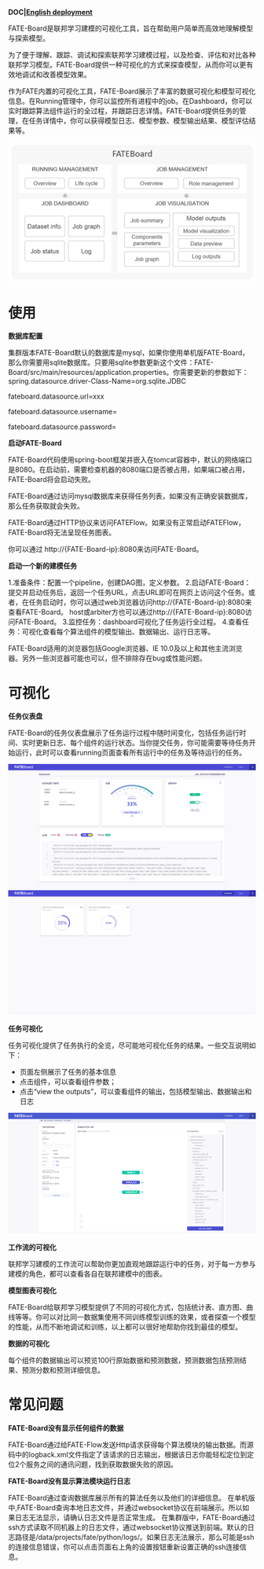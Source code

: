 **DOC|[English deployment](./README.md)**

FATE-Board是联邦学习建模的可视化工具，旨在帮助用户简单而高效地理解模型与探索模型。

为了便于理解、跟踪、调试和探索联邦学习建模过程，以及检查、评估和对比各种联邦学习模型。FATE-Board提供一种可视化的方式来探查模型，从而你可以更有效地调试和改善模型效果。

作为FATE内置的可视化工具，FATE-Board展示了丰富的数据可视化和模型可视化信息。在Running管理中，你可以监控所有进程中的job。在Dashboard，你可以实时跟踪算法组件运行的全过程，并跟踪日志详情。FATE-Board提供任务的管理，在任务详情中，你可以获得模型日志、模型参数、模型输出结果、模型评估结果等。

 <div style="text-align:center", align=center>
<img src="./images/FATEBoard.png" />
</div>

# **使用** #

**数据库配置**

集群版本FATE-Board默认的数据库是mysql，如果你使用单机版FATE-Board，那么你需要用sqlite数据库。只要用sqlite参数更新这个文件：FATE-Board/src/main/resources/application.properties。你需要更新的参数如下：
spring.datasource.driver-Class-Name=org.sqlite.JDBC 

fateboard.datasource.url=xxx 

fateboard.datasource.username= 

fateboard.datasource.password=


**启动FATE-Board** 

FATE-Board代码使用spring-boot框架并嵌入在tomcat容器中，默认的网络端口是8080。在启动前，需要检查机器的8080端口是否被占用，如果端口被占用，FATE-Board将会启动失败。

FATE-Board通过访问mysql数据库来获得任务列表，如果没有正确安装数据库，那么任务获取就会失败。 

FATE-Board通过HTTP协议来访问FATEFlow。如果没有正常启动FATEFlow，FATE-Board将无法呈现任务图表。

你可以通过 http://{FATE-Board-ip}:8080来访问FATE-Board。

**启动一个新的建模任务** 

1.准备条件：配置一个pipeline，创建DAG图，定义参数。
2.启动FATE-Board：提交并启动任务后，返回一个任务URL，点击URL即可在网页上访问这个任务。或者，在任务启动时，你可以通过web浏览器访问http://{FATE-Board-ip}:8080来查看FATE-Board。
host或arbiter方也可以通过http://{FATE-Board-ip}:8080访问FATE-Board。
3.监控任务：dashboard可视化了任务运行全过程。
4.查看任务：可视化查看每个算法组件的模型输出、数据输出、运行日志等。

FATE-Board适用的浏览器包括Google浏览器、IE 10.0及以上和其他主流浏览器。另外一些浏览器可能也可以，但不排除存在bug或性能问题。

# **可视化** #

**任务仪表盘** 

FATE-Board的任务仪表盘展示了任务运行过程中随时间变化，包括任务运行时间、实时更新日志、每个组件的运行状态。当你提交任务，你可能需要等待任务开始运行，此时可以查看running页面查看所有运行中的任务及等待运行的任务。

<div style="text-align:center", align=center>
<img src="./images/dashboard.png" />
</div>
<div style="text-align:center", align=center>
<img src="./images/Running.png" />
</div>

**任务可视化**

任务可视化提供了任务执行的全览，尽可能地可视化任务的结果。一些交互说明如下：

- 页面左侧展示了任务的基本信息
- 点击组件，可以查看组件参数；
- 点击“view the outputs”，可以查看组件的输出，包括模型输出、数据输出和日志

<div style="text-align:center", align=center>
<img src="./images/jobDetail.png" />
</div>

**工作流的可视化**

联邦学习建模的工作流可以帮助你更加直观地跟踪运行中的任务，对于每一方参与建模的角色，都可以查看各自在联邦建模中的图表。 

**模型图表可视化**

FATE-Board给联邦学习模型提供了不同的可视化方式，包括统计表、直方图、曲线等等。你可以对比同一数据集使用不同训练模型训练的效果，或者探查一个模型的性能，从而不断地调试和训练，以上都可以很好地帮助你找到最佳的模型。

**数据的可视化**

每个组件的数据输出可以预览100行原始数据和预测数据，预测数据包括预测结果、预测分数和预测详细信息。

# **常见问题** #

**FATE-Board没有显示任何组件的数据** 

FATE-Board通过给FATE-Flow发送Http请求获得每个算法模块的输出数据。而源码中的logback.xml文件指定了该请求的日志输出，根据该日志你能轻松定位到定位2个服务之间的通讯问题，找到获取数据失败的原因。

**FATE-Board没有显示算法模块运行日志**

FATE-Board通过查询数据库展示所有的算法任务以及他们的详细信息。
在单机版中,FATE-Board查询本地日志文件，并通过websocket协议在前端展示。所以如果日志无法显示，请确认日志文件是否正常生成。
在集群版中，FATE-Board通过ssh方式读取不同机器上的日志文件，通过websocket协议推送到前端。默认的日志路径是/data/projects/fate/python/logs/。如果日志无法展示，那么可能是ssh的连接信息错误，你可以点击页面右上角的设置按钮重新设置正确的ssh连接信息。
